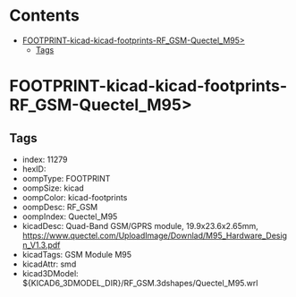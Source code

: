 



Contents
========

* [FOOTPRINT-kicad-kicad-footprints-RF_GSM-Quectel_M95>](#footprint-kicad-kicad-footprints-rf_gsm-quectel_m95)
	* [Tags](#tags)

# FOOTPRINT-kicad-kicad-footprints-RF_GSM-Quectel_M95>

## Tags

- index: 11279
- hexID: 
- oompType: FOOTPRINT
- oompSize: kicad
- oompColor: kicad-footprints
- oompDesc: RF_GSM
- oompIndex: Quectel_M95
- kicadDesc: Quad-Band GSM/GPRS module, 19.9x23.6x2.65mm, https://www.quectel.com/UploadImage/Downlad/M95_Hardware_Design_V1.3.pdf
- kicadTags: GSM Module M95
- kicadAttr: smd
- kicad3DModel: ${KICAD6_3DMODEL_DIR}/RF_GSM.3dshapes/Quectel_M95.wrl
